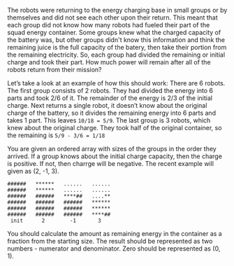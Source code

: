 The robots were returning to the energy charging base in small groups or by themselves and did not see each other upon their return. This meant that each group did not know how many robots had fueled their part of the squad energy container.
Some groups knew what the charged capacity of the battery was,
but other groups didn't know this information and think the remaining juice is the full capacity of the batery, then take their portion from the remaining electricity.
So, each group had divided the remaining or initial charge and took their part.
How much power will remain after all of the robots return from their mission?

Let’s take a look at an example of how this should work:
There are 6 robots. The first group consists of 2 robots.
They had divided the energy into 6 parts and took 2/6 of it.
The remainder of the energy is 2/3 of the initial charge.
Next returns a single robot, it doesn’t know about the original charge of the battery, so it divides the remaining energy into 6 parts and takes 1 part.
This leaves `10/18 = 5/9`. The last group is 3 robots, which knew about the original charge.
They took half of the original container, so the remaining is `5/9 - 3/6 = 1/18`

You are given an ordered array with sizes of the groups in the order they arrived.
If a group knows about the initial charge capacity, then the charge is positive.
If not, then charrge will be negative. The recent example will given as (2, -1, 3).

```
######   ******   ......   ...... 
######   ******   ......   ......
######   ######   ****##   ....**
######   ######   ######   ****** 
######   ######   ######   ******
######   ######   ######   ****##
 init      2        -1       3
```

You should calculate the amount as remaining energy in the container as a fraction from the starting size.
The result should be represented as two numbers - numerator and denominator.
Zero should be represented as (0, 1).
